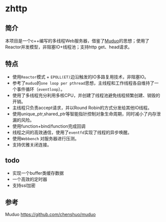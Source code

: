 # zhttp
## 简介
本项目是一个c++编写的多线程Web服务器，借鉴了[Muduo](https://github.com/chenshuo/muduo)的思想；使用了Reactor并发模型，非阻塞IO+线程池；支持http get、head请求。

## 特点

- 使用`Reactor`模式 + `EPOLL(ET)`边沿触发的IO多路复用技术，非阻塞IO。
- 参考了`muduo`的`one loop per pthread`思想，主线程和工作线程各自维持了一个事件循环（`eventloop`）。
- 使用了多线程充分利用多核CPU，并创建了线程池避免线程频繁创建、销毁的开销。
- 主线程只负责accept请求，并以Round Robin的方式分发给其他IO线程。
- 使用unique_ptr,shared_ptr等智能指针控制对象生命周期，同时减小了内存泄漏的风险。
- 使用function+bind/function完成回调
- 线程之间的高效通信，使用了`eventfd`实现了线程的异步唤醒。
- 使用`Webbench` 对服务器进行压测。
- 支持优雅关闭连接。

## todo
- 实现一个buffer类缓存数据
- 一个高效的定时器
- 支持ssl加密

## 参考

Muduo https://github.com/chenshuo/muduo

